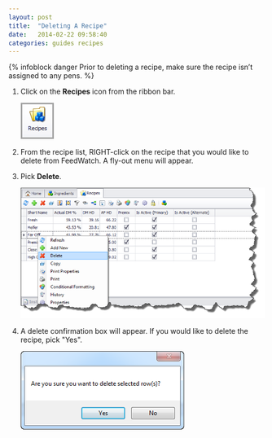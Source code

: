 ```yaml
---
layout: post
title:  "Deleting A Recipe"
date:   2014-02-22 09:58:40
categories: guides recipes
---
```


{% infoblock danger Prior to deleting a recipe, make sure the recipe isn’t assigned to any pens. %}

1.	Click on the **Recipes** icon from the ribbon bar.

	![](/assets/recipes/deleting-a-recipe/recipe-icon.png)

2.	From the recipe list, RIGHT-click on the recipe that you would like to delete from FeedWatch.  A fly-out menu will appear.
3.	Pick **Delete**.

	![](/assets/recipes/deleting-a-recipe/menu-delete.png)

4.	A delete confirmation box will appear.  If you would like to delete the recipe, pick "Yes".

	![](/assets/recipes/deleting-a-recipe/delete-prompt.png)
